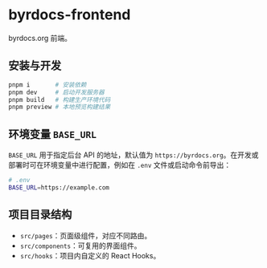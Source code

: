 # byrdocs-frontend

byrdocs.org 前端。

## 安装与开发

```bash
pnpm i       # 安装依赖
pnpm dev     # 启动开发服务器
pnpm build   # 构建生产环境代码
pnpm preview # 本地预览构建结果
```

## 环境变量 `BASE_URL`

`BASE_URL` 用于指定后台 API 的地址，默认值为 `https://byrdocs.org`。在开发或部署时可在环境变量中进行配置，例如在 `.env` 文件或启动命令前导出：

```bash
# .env
BASE_URL=https://example.com
```

## 项目目录结构

- `src/pages`：页面级组件，对应不同路由。
- `src/components`：可复用的界面组件。
- `src/hooks`：项目内自定义的 React Hooks。

